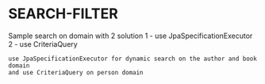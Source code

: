 # SEARCH-FILTER

Sample search on domain with 2 solution
1 - use JpaSpecificationExecutor
2 - use CriteriaQuery

```
use JpaSpecificationExecutor for dynamic search on the author and book domain 
and use CriteriaQuery on person domain
```